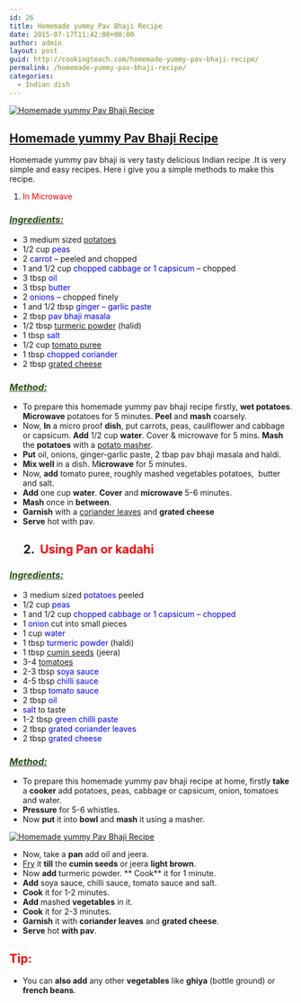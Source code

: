 ```yaml
---
id: 26
title: Homemade yummy Pav Bhaji Recipe
date: 2015-07-17T11:42:00+00:00
author: admin
layout: post
guid: http://cookingteach.com/homemade-yummy-pav-bhaji-recipe/
permalink: /homemade-yummy-pav-bhaji-recipe/
categories:
  - Indian dish
---
```


[![Homemade yummy Pav Bhaji Recipe](http://4.bp.blogspot.com/-7I-4WqaotTY/VajfkHHUPiI/AAAAAAAAAX8/gj-YO6zRTZU/s320/2.jpg "Homemade yummy Pav Bhaji Recipe")](http://4.bp.blogspot.com/-7I-4WqaotTY/VajfkHHUPiI/AAAAAAAAAX8/gj-YO6zRTZU/s1600/2.jpg)

## <span style="text-decoration: underline;">Homemade yummy [Pav Bhaji](http://en.wikipedia.org/wiki/Pav_Bhaji "Pav Bhaji") Recipe</span>

Homemade yummy pav bhaji is very tasty delicious Indian recipe .It is very simple and easy recipes. Here i give you a simple methods to make this recipe.

1.  <span style="color: red;">In Microwave</span>

### _<u><span style="color: #274e13;">Ingredients:</span></u>_

*   3 medium sized [potatoes](http://en.wikipedia.org/wiki/Potato "Potato")
*   1/2 cup <span style="color: blue;">pea</span>s
*   2 <span style="color: blue;">carrot</span> – peeled and chopped
*   1 and 1/2 cup <span style="color: blue;">chopped cabbage or 1 capsicum</span> – chopped
*   3 tbsp <span style="color: blue;">oil</span>
*   3 tbsp <span style="color: blue;">butter</span>
*   2 <span style="color: blue;">onions</span> – chopped finely
*   1 and 1/2 tbsp <span style="color: blue;">ginger – garlic paste</span>
*   2 tbsp <span style="color: blue;">pav bhaji masala</span>
*   1/2 tbsp [turmeric powder](http://en.wikipedia.org/wiki/Turmeric "Turmeric") (halid)
*   1 tbsp <span style="color: blue;">salt</span>
*   1/2 cup <span style="color: blue;">[tomato puree](http://en.wikipedia.org/wiki/Tomato_pur%C3%A9e "Tomato purée")</span>
*   1 tbsp <span style="color: blue;">chopped coriander</span>
*   2 tbsp [grated cheese](http://en.wikipedia.org/wiki/Grated_cheese "Grated cheese")

### _<span style="color: #274e13;"><u>Method:</u></span>_

*   To prepare this homemade yummy pav bhaji recipe firstly, **wet potatoes**. **Microwave** potatoes for 5 minutes. **Peel** and **mash** coarsely.
*   Now, **In** a micro proof **dish**, put carrots, peas, cauliflower and cabbage or capsicum. **Add** 1/2 cup **water**. Cover & microwave for 5 mins. **Mash** the **potatoes** with a [potato masher](http://en.wikipedia.org/wiki/Potato_masher "Potato masher").
*   **Put** oil, onions, ginger-garlic paste, 2 tbap pav bhaji masala and haldi.
*   **Mix well** in a dish. M**icrowave** for 5 minutes.
*   Now, **add** tomato puree, roughly mashed vegetables potatoes,  butter and salt.
*   **Add** one cup **water**. **Cover** and **microwave** 5-6 minutes.
*   **Mash** once in **between**.
*   **Garnish** with a [coriander leaves](http://en.wikipedia.org/wiki/Coriander "Coriander") and **grated cheese**
*   **Serve** hot with pav.

##      2\.  **<span style="color: red;">Using Pan or kadahi</span>**

### _<span style="color: #274e13;"><u>Ingredients:</u></span>_

*   3 medium sized <span style="color: blue;">potatoes</span> peeled
*   1/2 cup <span style="color: blue;">peas</span>
*   1 and 1/2 cup <span style="color: blue;">chopped cabbage or 1 capsicum – chopped</span>
*   1 <span style="color: blue;">onion</span> cut into small pieces
*   1 cup <span style="color: blue;">water</span>
*   1 tbsp <span style="color: blue;">turmeric powder</span> (haldi)
*   1 tbsp [cumin seeds](http://en.wikipedia.org/wiki/Cumin "Cumin") (jeera)
*   3-4 <span style="color: blue;">[tomatoes](http://en.wikipedia.org/wiki/Tomato "Tomato")</span>
*   2-3 tbsp <span style="color: blue;">soya sauce</span>
*   4-5 tbsp <span style="color: blue;">chilli sauce</span>
*   3 tbsp <span style="color: blue;">tomato sauce</span>
*   2 tbsp <span style="color: blue;">oil</span>
*   <span style="color: blue;">salt</span> to taste
*   1-2 tbsp <span style="color: blue;">green chilli paste</span>
*   2 tbsp <span style="color: blue;">grated coriander leaves</span>
*   2 tbsp <span style="color: blue;">grated cheese</span>

### **_<u><span style="color: #274e13;">Method:</span></u>_**

*   To prepare this homemade yummy pav bhaji recipe at home, firstly **take** a **cooker** add potatoes, peas, cabbage or capsicum, onion, tomatoes and water.
*   **Pressure** for 5-6 whistles.
*   Now **put** it into **bowl** and **mash** it using a masher.

[![Homemade yummy Pav Bhaji Recipe](http://4.bp.blogspot.com/-bpiKafmjQUg/VajejyoPlYI/AAAAAAAAAX4/B3-_tAvH78U/s1600/1.jpg "Homemade yummy Pav Bhaji Recipe")](http://4.bp.blogspot.com/-bpiKafmjQUg/VajejyoPlYI/AAAAAAAAAX4/B3-_tAvH78U/s1600/1.jpg)

*   Now, take a **pan** add oil and jeera.
*   [Fry](http://en.wikipedia.org/wiki/French_fries "French fries") it **till** the **cumin seeds** or jeera **light brown**.
*   Now **add** turmeric powder. ** Cook** it for 1 minute.
*   **Add** soya sauce, chilli sauce, tomato sauce and salt.
*   **Cook** it for 1-2 minutes.
*   **Add** mashed **vegetables** in it.
*   **Cook** it for 2-3 minutes.
*   **Garnish** it with **coriander leaves** and **grated cheese**.
*   **Serve** hot **with pav**.

## <span style="color: red;">Tip:</span>

*   You can **also add** any other **vegetables** like **ghiya** (bottle ground) or **french beans**.
